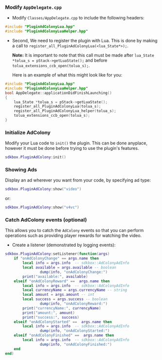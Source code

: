 ### Modify `AppDelegate.cpp`
* Modify `Classes/AppDelegate.cpp` to include the following headers:
```cpp
#include "PluginAdColonyLua.hpp"
#include "PluginAdColonyLuaHelper.hpp"
```

* Second, We need to register the plugin with Lua. This is done by making a call to `register_all_PluginAdColonyLua(<lua_State*>);`.

  __Note:__ It is important to note that this call must be made after `lua_State *tolua_s = pStack->getLuaState();` and before `tolua_extensions_ccb_open(tolua_s);`.

	Here is an example of what this might look like for you:
```cpp
#include "PluginAdColonyLua.hpp"
#include "PluginAdColonyLuaHelper.hpp"
bool AppDelegate::applicationDidFinishLaunching()
{
	lua_State *tolua_s = pStack->getLuaState();
	register_all_PluginAdColonyLua(tolua_s);
	register_all_PluginAdColonyLua_helper(tolua_s);
	tolua_extensions_ccb_open(tolua_s);
}
```

### Initialize AdColony
Modify your Lua code to `init()` the plugin. This can be done anyplace, however it must be done before trying to use the plugin's features.
```lua
sdkbox.PluginAdColony:init()
```

### Showing Ads
Display an ad wherever you want from your code, by specifying ad type:
```lua
sdkbox.PluginAdColony:show("video")
```
or:
```lua
sdkbox.PluginAdColony:show("v4vc")
```

### Catch AdColony events (optional)
This allows you to catch the `AdColony` events so that you can perform operations such as providing player rewards for watching the video.

* Create a listener (demonstrated by logging events):
```lua
sdkbox.PluginAdColony:setListener(function(args)
    if "onAdColonyChange" == args.name then
        local info = args.info  -- sdkbox::AdColonyAdInfo
        local available = args.available -- boolean
				dump(info, "onAdColonyChange:")
        print("available:", available)
    elseif "onAdColonyReward" ==  args.name then
        local info = args.info  -- sdkbox::AdColonyAdInfo
        local currencyName = args.currencyName -- string
        local amount = args.amount -- int
        local success = args.success -- boolean
				dump(info, "onAdColonyReward:")
        print("currencyName:", currencyName)
        print("amount:", amount)
        print("success:", success)
    elseif "onAdColonyStarted" ==  args.name then
        local info = args.info  -- sdkbox::AdColonyAdInfo
				dump(info, "onAdColonyStarted:")
    elseif "onAdColonyFinished" ==  args.name then
        local info = args.info  -- sdkbox::AdColonyAdInfo
				dump(info, "onAdColonyFinished:")
    end
end)
```
